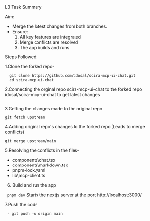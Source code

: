 L3 Task Summary

Aim:
- Merge the latest changes from both branches.
- Ensure:
  1. All key features are integrated
  2. Merge conflicts are resolved
  3. The app builds and runs

Steps Followed:

1.Clone the forked repo-
```
  git clone https://github.com/idosal/scira-mcp-ui-chat.git
  cd scira-mcp-ui-chat
```

2.Connecting the orginal repo scira-mcp-ui-chat to the forked repo idosal/scira-mcp-ui-chat to get latest changes 

``` git remote add upstream https://github.com/zaidmukaddam/scira-mcp-chat.git 
```

3.Getting the changes made to the original repo 

``` git fetch upstream  ```

4.Adding original repo's changes to the forked repo (Leads to merge conflicts)

``` git merge upstream/main ```

5.Resolving the conflicts in the files-
 
 - components\chat.tsx
 - components\markdown.tsx
 - pnpm-lock.yaml
 - lib\mcp-client.ts

6. Build and run the app

``` pnpm dev```
Starts the nextjs server at the port http://localhost:3000/ 

7.Push the code 

``` git remote add origin https://github.com/rutujakenjalkar/IntershipTestAssignment.git
 - git push -u origin main
```

